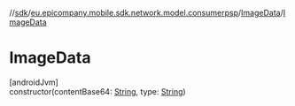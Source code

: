 //[sdk](../../../index.md)/[eu.epicompany.mobile.sdk.network.model.consumerpsp](../index.md)/[ImageData](index.md)/[ImageData](-image-data.md)

# ImageData

[androidJvm]\
constructor(contentBase64: [String](https://kotlinlang.org/api/latest/jvm/stdlib/kotlin/-string/index.html), type: [String](https://kotlinlang.org/api/latest/jvm/stdlib/kotlin/-string/index.html))
